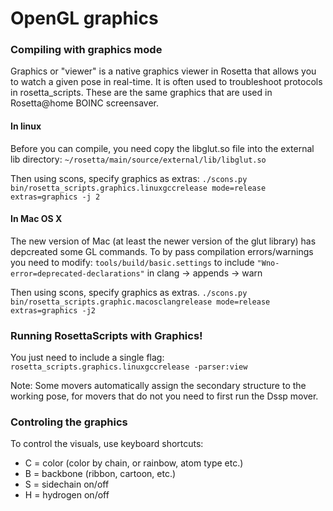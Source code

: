 OpenGL graphics
=====

### Compiling with graphics mode
Graphics or "viewer" is a native graphics viewer in Rosetta that allows you to watch a given pose in real-time. It is often used to troubleshoot protocols in rosetta_scripts. These are the same graphics that are used in Rosetta@home BOINC screensaver.

#### In linux
Before you can compile, you need copy the libglut.so file into the external lib directory:
` ~/rosetta/main/source/external/lib/libglut.so `

Then using scons, specify graphics as extras:
`./scons.py bin/rosetta_scripts.graphics.linuxgccrelease mode=release extras=graphics -j 2`

#### In Mac OS X
The new version of Mac (at least the newer version of the glut library) has depcreated some GL commands. To by pass compilation errors/warnings you need to modify:
`tools/build/basic.settings`
to include
`"Wno-error=deprecated-declarations"`
in clang -> appends -> warn

Then using scons, specify graphics as extras.
`./scons.py bin/rosetta_scripts.graphic.macosclangrelease mode=release extras=graphics -j2`

### Running RosettaScripts with Graphics!
You just need to include a single flag:
`rosetta_scripts.graphics.linuxgccrelease -parser:view`

Note: Some movers automatically assign the secondary structure to the working pose, for movers that do not you need to first run the Dssp mover.

### Controling the graphics
To control the visuals, use keyboard shortcuts:
* C = color (color by chain, or rainbow, atom type etc.)
* B = backbone (ribbon, cartoon, etc.)
* S = sidechain on/off
* H = hydrogen on/off
